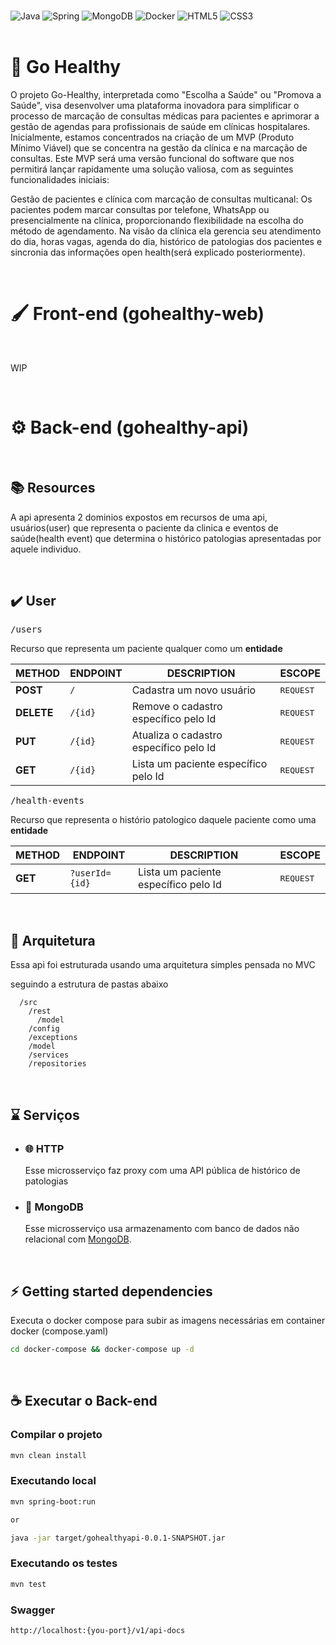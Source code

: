 <br/>

![Java](https://img.shields.io/badge/java-%23ED8B00.svg?style=for-the-badge&logo=openjdk&logoColor=white)
![Spring](https://img.shields.io/badge/spring-%236DB33F.svg?style=for-the-badge&logo=spring&logoColor=white)
![MongoDB](https://img.shields.io/badge/MongoDB-%234ea94b.svg?style=for-the-badge&logo=mongodb&logoColor=white)
![Docker](https://img.shields.io/badge/docker-%230db7ed.svg?style=for-the-badge&logo=docker&logoColor=white)
![HTML5](https://img.shields.io/badge/html5-%23E34F26.svg?style=for-the-badge&logo=html5&logoColor=white)
![CSS3](https://img.shields.io/badge/css3-%231572B6.svg?style=for-the-badge&logo=css3&logoColor=white)
<br/>
<br/>

# 🏥 Go Healthy
O projeto Go-Healthy, interpretada como "Escolha a Saúde" ou "Promova a Saúde", visa desenvolver uma plataforma inovadora para simplificar o processo de marcação de consultas médicas para pacientes e aprimorar a gestão de agendas para profissionais de saúde em clínicas hospitalares. Inicialmente, estamos concentrados na criação de um MVP (Produto Mínimo Viável) que se concentra na gestão da clínica e na marcação de consultas. Este MVP será uma versão funcional do software que nos permitirá lançar rapidamente uma solução valiosa, com as seguintes funcionalidades iniciais:

Gestão de pacientes e clínica com marcação de consultas multicanal: Os pacientes podem marcar consultas por telefone, WhatsApp ou presencialmente na clínica, proporcionando flexibilidade na escolha do método de agendamento. Na visão da clínica ela gerencia seu atendimento do dia, horas vagas, agenda do dia, histórico de patologias dos pacientes e sincronia das informações open health(será explicado posteriormente).

<br/>

# 🖌️ Front-end (gohealthy-web)
<br/>

WIP

<br/>

# ⚙️ Back-end (gohealthy-api)
<br/>

## 📚 Resources

A api apresenta 2 dominios expostos em recursos de uma api, usuários(user) que representa o paciente da clinica e eventos de saúde(health event) que determina o histórico patologias apresentadas por aquele individuo.

<br/>

## ✔️ User

<kbd>/users</kbd>

Recurso que representa um paciente qualquer como um **entidade**

| METHOD     | ENDPOINT         | DESCRIPTION                               | ESCOPE             |
|------------|------------------|-------------------------------------------|--------------------|
| **POST**   | `/`              | Cadastra um novo usuário                  | <kbd>REQUEST</kbd> |
| **DELETE** | `/{id}`          | Remove o cadastro específico pelo Id      | <kbd>REQUEST</kbd> |
| **PUT**    | `/{id}`          | Atualiza o cadastro específico pelo Id    | <kbd>REQUEST</kbd> |
| **GET**    | `/{id}`          | Lista um paciente específico pelo Id      | <kbd>REQUEST</kbd> |

<kbd>/health-events</kbd>

Recurso que representa o histório patologico daquele paciente como uma **entidade**

| METHOD     | ENDPOINT         | DESCRIPTION                               | ESCOPE             |
|------------|------------------|-------------------------------------------|--------------------|
| **GET**    | `?userId={id}`      | Lista um paciente específico pelo Id      | <kbd>REQUEST</kbd> |

<br/>

## 📐 Arquitetura

Essa api foi estruturada usando uma arquitetura simples pensada no MVC

seguindo a estrutura de pastas abaixo

```
  /src
    /rest
      /model
    /config
    /exceptions
    /model
    /services
    /repositories
```

<br/>

## ⌛️ Serviços

- ### 🌐 **HTTP**
  Esse microsserviço faz proxy com uma API pública de histórico de patologias

- ### 🍃 **MongoDB**
  Esse microsserviço usa armazenamento com banco de dados não relacional com [MongoDB](https://www.mongodb.com/).
<br/>

## ⚡ Getting started dependencies

Executa o docker compose para subir as imagens necessárias em container docker (compose.yaml)

```sh
cd docker-compose && docker-compose up -d
```

<br/>

## ☕ Executar o Back-end

### Compilar o projeto

```sh
mvn clean install
```

### Executando **local**

```sh
mvn spring-boot:run 

or

java -jar target/gohealthyapi-0.0.1-SNAPSHOT.jar
```

### Executando os **testes**
```sh
mvn test
```

### **Swagger**

```
http://localhost:{you-port}/v1/api-docs
```

<br/>

